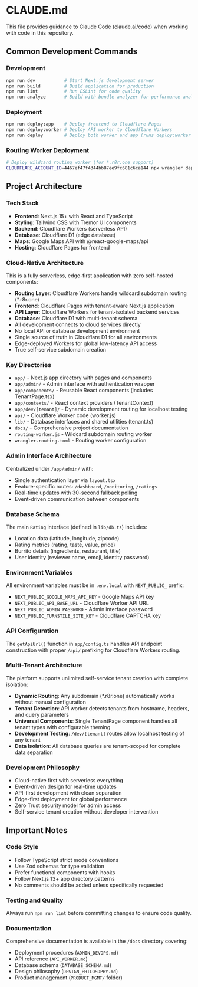 # CLAUDE.md

This file provides guidance to Claude Code (claude.ai/code) when working with code in this repository.

## Common Development Commands

### Development
```bash
npm run dev           # Start Next.js development server
npm run build         # Build application for production
npm run lint          # Run ESLint for code quality
npm run analyze       # Build with bundle analyzer for performance analysis
```

### Deployment
```bash
npm run deploy:app    # Deploy frontend to Cloudflare Pages
npm run deploy:worker # Deploy API worker to Cloudflare Workers
npm run deploy        # Deploy both worker and app (runs deploy:worker then deploy:app)
```

### Routing Worker Deployment
```bash
# Deploy wildcard routing worker (for *.r8r.one support)
CLOUDFLARE_ACCOUNT_ID=4467ef47f4344bb87ee9fc681c6ca144 npx wrangler deploy --config wrangler.routing.toml --env production
```

## Project Architecture

### Tech Stack
- **Frontend**: Next.js 15+ with React and TypeScript
- **Styling**: Tailwind CSS with Tremor UI components
- **Backend**: Cloudflare Workers (serverless API)
- **Database**: Cloudflare D1 (edge database)
- **Maps**: Google Maps API with @react-google-maps/api
- **Hosting**: Cloudflare Pages for frontend

### Cloud-Native Architecture
This is a fully serverless, edge-first application with zero self-hosted components:
- **Routing Layer**: Cloudflare Workers handle wildcard subdomain routing (*.r8r.one)
- **Frontend**: Cloudflare Pages with tenant-aware Next.js application
- **API Layer**: Cloudflare Workers for tenant-isolated backend services
- **Database**: Cloudflare D1 with multi-tenant schema
- All development connects to cloud services directly
- No local API or database development environment
- Single source of truth in Cloudflare D1 for all environments
- Edge-deployed Workers for global low-latency API access
- True self-service subdomain creation

### Key Directories
- `app/` - Next.js app directory with pages and components
- `app/admin/` - Admin interface with authentication wrapper
- `app/components/` - Reusable React components (includes TenantPage.tsx)
- `app/contexts/` - React context providers (TenantContext)
- `app/dev/[tenant]/` - Dynamic development routing for localhost testing
- `api/` - Cloudflare Worker code (worker.js)
- `lib/` - Database interfaces and shared utilities (tenant.ts)
- `docs/` - Comprehensive project documentation
- `routing-worker.js` - Wildcard subdomain routing worker
- `wrangler.routing.toml` - Routing worker configuration

### Admin Interface Architecture
Centralized under `/app/admin/` with:
- Single authentication layer via `layout.tsx`
- Feature-specific routes: `/dashboard`, `/monitoring`, `/ratings`
- Real-time updates with 30-second fallback polling
- Event-driven communication between components

### Database Schema
The main `Rating` interface (defined in `lib/db.ts`) includes:
- Location data (latitude, longitude, zipcode)
- Rating metrics (rating, taste, value, price)
- Burrito details (ingredients, restaurant, title)
- User identity (reviewer name, emoji, identity password)

### Environment Variables
All environment variables must be in `.env.local` with `NEXT_PUBLIC_` prefix:
- `NEXT_PUBLIC_GOOGLE_MAPS_API_KEY` - Google Maps API key
- `NEXT_PUBLIC_API_BASE_URL` - Cloudflare Worker API URL
- `NEXT_PUBLIC_ADMIN_PASSWORD` - Admin interface password
- `NEXT_PUBLIC_TURNSTILE_SITE_KEY` - Cloudflare CAPTCHA key

### API Configuration
The `getApiUrl()` function in `app/config.ts` handles API endpoint construction with proper `/api/` prefixing for Cloudflare Workers routing.

### Multi-Tenant Architecture
The platform supports unlimited self-service tenant creation with complete isolation:
- **Dynamic Routing**: Any subdomain (*.r8r.one) automatically works without manual configuration
- **Tenant Detection**: API worker detects tenants from hostname, headers, and query parameters
- **Universal Components**: Single TenantPage component handles all tenant types with configurable theming
- **Development Testing**: `/dev/[tenant]` routes allow localhost testing of any tenant
- **Data Isolation**: All database queries are tenant-scoped for complete data separation

### Development Philosophy
- Cloud-native first with serverless everything
- Event-driven design for real-time updates
- API-first development with clean separation
- Edge-first deployment for global performance
- Zero Trust security model for admin access
- Self-service tenant creation without developer intervention

## Important Notes

### Code Style
- Follow TypeScript strict mode conventions
- Use Zod schemas for type validation
- Prefer functional components with hooks
- Follow Next.js 13+ app directory patterns
- No comments should be added unless specifically requested

### Testing and Quality
Always run `npm run lint` before committing changes to ensure code quality.

### Documentation
Comprehensive documentation is available in the `/docs` directory covering:
- Deployment procedures (`ADMIN_DEVOPS.md`)
- API reference (`API_WORKER.md`)  
- Database schema (`DATABASE_SCHEMA.md`)
- Design philosophy (`DESIGN_PHILOSOPHY.md`)
- Product management (`PRODUCT_MGMT/` folder)